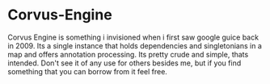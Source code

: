 Corvus-Engine
=============

Corvus Engine is something i invisioned when i first saw google guice back in 2009. Its a single instance that holds dependencies and singletonians in a map and offers annotation processing. Its pretty crude and simple, thats intended. Don't see it of any use for others besides me, but if you find something that you can borrow from it feel free.

